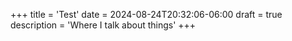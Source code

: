 +++
title = 'Test'
date = 2024-08-24T20:32:06-06:00
draft = true
description = 'Where I talk about things'
+++
